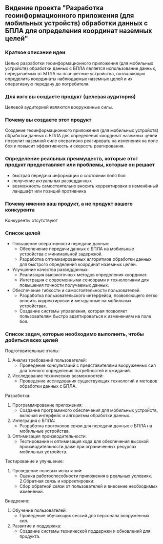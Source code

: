 ## Видение проекта "Разработка геоинформационного приложения (для мобильных устройств) обработки данных с БПЛА для определения координат наземных целей"

### Краткое описание идеи 
Целью разработки геоинформационного приложения (для мобильных устройств) обработки данных с БПЛА является использование данных, передаваемых от БПЛА на планшетные устройства, позволяющих определить координаты наблюдаемых наземных целей и их оперативную передачу до потребителя.

### Для кого вы создаете продукт (целевая аудитория) 
Целевой аудиторией являются вооруженные силы.

### Почему вы создаете этот продукт
Создание геоинформационного приложения (для мобильных устройств) обработки данных с БПЛА для определения координат наземных целей позволит наземной силе оперативно реагировать на изменения на поле боя и повысит эффективность и скорость реагирования.

### Определение реальных преимуществ, которые этот продукт предоставляет или проблемы, которые он решает 
- быстрая передача информации о состоянии поля боя
- получение актуальных разведданных
- возможность самостоятельно вносить корректировки в изменённый ландшафт или позиций противника

### Почему именно ваш продукт, а не продукт вашего конкурента 
Конкуренты отсутствуют

### Список целей 
* Повышение оперативности передачи данных:
  - Обеспечение передачи данных с БПЛА на мобильные устройства с минимальной задержкой.
  - Разработка оптимизированных алгоритмов обработки данных для быстрого определения координат наземных целей.
* Улучшение качества разведданных:
  - Реализация высокоточных методов определения координат.
  - Интеграция с современными сенсорами и технологиями для повышения точности получаемых данных.
* Обеспечение гибкости и самостоятельности пользователей:
  - Разработка пользовательского интерфейса, позволяющего легко вносить корректировки и метаданные на мобильных устройствах.
  - Создание системы управления, которая позволяет пользователям быстро адаптироваться к изменениям на поле боя.

### Список задач, которые необходимо выполнить, чтобы добиться всех целей 
Подготовительные этапы:
1. Анализ требований пользователей:
    * Проведение консультаций с представителями вооруженных сил для точного определения потребностей и ожиданий.
2. Исследование технических возможностей:
    * Проведение исследования существующих технологий и методов обработки данных с БПЛА.

Разработка:
1. Программирование приложения:
    * Создание программного обеспечения для мобильных устройств, включая интерфейс и алгоритмы обработки данных.
2. Интеграция с БПЛА:
    * Разработка протоколов связи для передачи данных с БПЛА на мобильные устройства.
3. Оптимизация производительности:
    * Тестирование и оптимизация кода для обеспечения высокой производительности даже при ограниченных ресурсах мобильных устройств.

Тестирование и улучшение:
1. Проведение полевых испытаний:
    * Оценка работоспособности приложения в реальных условиях.
2.Обратная связь и корректировки:
    * Сбор обратной связи от пользователей и внесение необходимых изменений.

Внедрение:
1. Обучение пользователей:
    * Проведение обучающих сессий для персонала вооруженных сил.
2. Развитие и поддержка:
    * Создание системы технической поддержки и обновлений для продукта.

